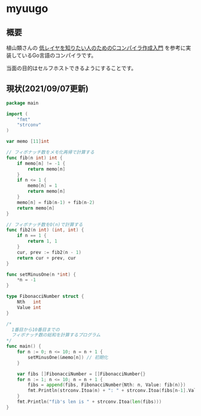 # myuugo

## 概要
植山類さんの [低レイヤを知りたい人のためのCコンパイラ作成入門](https://www.sigbus.info/compilerbook) を参考に実装しているGo言語のコンパイラです。

当面の目的はセルフホストできるようにすることです。

## 現状(2021/09/07更新)
```go
package main

import (
	"fmt"
	"strconv"
)

var memo [11]int

// フィボナッチ数をメモ化再帰で計算する
func fib(n int) int {
	if memo[n] != -1 {
		return memo[n]
	}
	if n <= 1 {
		memo[n] = 1
		return memo[n]
	}
	memo[n] = fib(n-1) + fib(n-2)
	return memo[n]
}

// フィボナッチ数をO(n)で計算する
func fib2(n int) (int, int) {
	if n == 1 {
		return 1, 1
	}
	cur, prev := fib2(n - 1)
	return cur + prev, cur
}

func setMinusOne(n *int) {
	*n = -1
}

type FibonacciNumber struct {
	Nth   int
	Value int
}

/*
  1番目から10番目までの
  フィボナッチ数の総和を計算するプログラム
*/
func main() {
	for n := 0; n <= 10; n = n + 1 {
		setMinusOne(&memo[n]) // 初期化
	}

	var fibs []FibonacciNumber = []FibonacciNumber{}
	for n := 1; n <= 10; n = n + 1 {
		fibs = append(fibs, FibonacciNumber{Nth: n, Value: fib(n)})
		fmt.Println(strconv.Itoa(n) + ": " + strconv.Itoa(fibs[n-1].Value))
	}
	fmt.Println("fib's len is " + strconv.Itoa(len(fibs)))
}
```